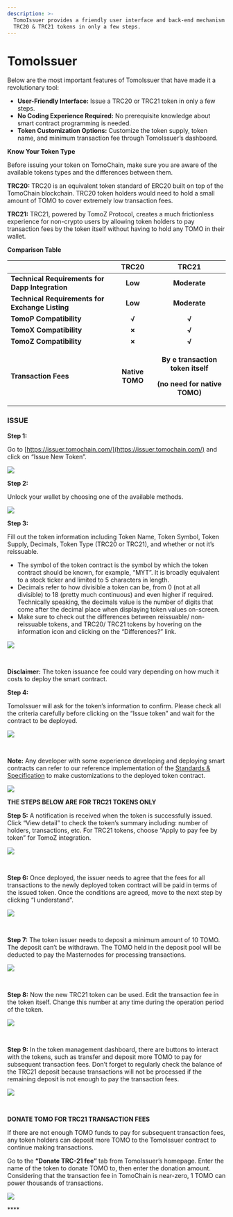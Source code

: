 ```yaml
---
description: >-
  TomoIssuer provides a friendly user interface and back-end mechanism to issue
  TRC20 & TRC21 tokens in only a few steps.
---
```


# TomoIssuer

Below are the most important features of TomoIssuer that have made it a revolutionary tool:

* **User-Friendly Interface:** Issue a TRC20 or TRC21  token in only a few steps.
* **No Coding Experience Required:** No prerequisite knowledge about smart contract programming is needed.
* **Token Customization Options:** Customize the token supply, token name, and minimum transaction fee through TomoIssuer’s dashboard.

**‌Know Your Token Type**

Before issuing your token on TomoChain, make sure you are aware of the available tokens types and the differences between them.

**TRC20:** TRC20 is an equivalent token standard of ERC20 built on top of the TomoChain blockchain. TRC20 token holders would need to hold a small amount of TOMO to cover extremely low transaction fees. 

**TRC21:** TRC21, powered by TomoZ Protocol, creates a much frictionless experience for non-crypto users by allowing token holders to pay transaction fees by the token itself without having to hold any TOMO in their wallet.   


**Comparison Table**  

<table>
  <thead>
    <tr>
      <th style="text-align:left"></th>
      <th style="text-align:center"><b>TRC20            </b>
      </th>
      <th style="text-align:center"><b>TRC21</b>
      </th>
    </tr>
  </thead>
  <tbody>
    <tr>
      <td style="text-align:left"><b>Technical Requirements for Dapp Integration</b>
      </td>
      <td style="text-align:center"><b>Low</b>
      </td>
      <td style="text-align:center"><b>Moderate</b>
      </td>
    </tr>
    <tr>
      <td style="text-align:left"><b>Technical Requirements for Exchange Listing </b>
      </td>
      <td style="text-align:center"><b>Low</b>
      </td>
      <td style="text-align:center"><b>Moderate</b>
      </td>
    </tr>
    <tr>
      <td style="text-align:left"><b>TomoP Compatibility</b>
      </td>
      <td style="text-align:center"><b>&#x221A;</b>
      </td>
      <td style="text-align:center"><b>&#x221A;</b>
      </td>
    </tr>
    <tr>
      <td style="text-align:left"><b>TomoX Compatibility</b>
      </td>
      <td style="text-align:center"><b>&#xD7;</b>
      </td>
      <td style="text-align:center"><b>&#x221A;</b>
      </td>
    </tr>
    <tr>
      <td style="text-align:left"><b>TomoZ Compatibility</b>
      </td>
      <td style="text-align:center"><b>&#xD7;</b>
      </td>
      <td style="text-align:center"><b>&#x221A;</b>
      </td>
    </tr>
    <tr>
      <td style="text-align:left"><b>Transaction Fees </b>
      </td>
      <td style="text-align:center"><b>Native TOMO</b>
      </td>
      <td style="text-align:center">
        <p><b>By e transaction token itself</b>
        </p>
        <p><b> (no need for native TOMO)</b>
        </p>
      </td>
    </tr>
  </tbody>
</table>

### ISSUE 

**Step 1:** 

Go to [https://issuer.tomochain.com/](https://issuer.tomochain.com/) and click on “Issue New Token”. 

![](https://lh3.googleusercontent.com/ndCZhxRX0DduCHamfc5suwnVgXZQMFkSASLryG9M_C3m0XF7uHRPkjN-XqQ9HdWgMDllWsuqQPgLR1d8eiucYwxKtisx8wkoG_vkLF1eA7VdCEgMmMCrK0duv7h3u85CrpG1O_Zz)

**‌Step 2:**

Unlock your wallet by choosing one of the available methods. 

![](https://lh5.googleusercontent.com/5i4cEou5twtRPvc8KlIDBUnYTUnOxqkdBsIGtdO3f1BI2wxNuhKDyPcbwPJP2g1iMY1386YvY1f-WH_BkTO5YXojnaIgRR1BmKCb72KcJNwg4lT2kktO7WCZWfq9EuU0YnTctulc)

**Step 3:** 

Fill out the token information including Token Name, Token Symbol, Token Supply, Decimals, Token Type \(TRC20 or TRC21\), and whether or not it’s reissuable. 

* The symbol of the token contract is the symbol by which the token contract should be known, for example, “MYT”. It is broadly equivalent to a stock ticker and limited to 5 characters in length.
* Decimals refer to how divisible a token can be, from 0 \(not at all divisible\) to 18 \(pretty much continuous\) and even higher if required. Technically speaking, the decimals value is the number of digits that come after the decimal place when displaying token values on-screen.
* Make sure to check out the differences between reissuable/ non-reissuable tokens, and TRC20/ TRC21 tokens by hovering on the information icon and clicking on the “Differences?” link.

![](https://lh4.googleusercontent.com/RccOJoSplATEnan10naKZ0PW-qrB-L_cOiJNpQFJBhLJH9ENCkRl77eKfqKQtrVd3B6pkElCrB7iOZCMokegoibCrwmIKMXsM3WljvPgFa7n7Nzxddct4sofZUEmaetbKYOB83TH)

**‌**

**Disclaimer:** The token issuance fee could vary depending on how much it costs to deploy the smart contract.

**Step 4:** 

TomoIssuer will ask for the token’s information to confirm. Please check all the criteria carefully before clicking on the “Issue token” and wait for the contract to be deployed.

![](https://lh6.googleusercontent.com/FKGeW-r5zOD0k8_OK8bXeCBE8XQTKeOknb2-IAtHbg-NGbAn9VePi64q9rnlDSVk9_22NX25WnDFQmUwPaBxFwVWozcYWbt5lvcwrxd5hENZ76gav3uCVhNCjaxx0YS5ibVoFHtX)

**‌**

**Note:** Any developer with some experience  developing and deploying smart contracts can refer to our reference implementation of the [Standards & Specification](https://docs.tomochain.com/developer-guide/standards-and-specification) to make customizations to the deployed token contract.

![](https://lh3.googleusercontent.com/qqgnCnXWddC0SItsud0_K51w0Op8SB0tN-RXMsWH-KhCn-tekT39feMYeSv7G-lAdCJZSgWlarm1VdNKOvnwgfZ10SzUba7mMvR-u8lfS0gqvSfXXP-_SMFO14OuDG2QTIz-h2cL)

**‌THE STEPS BELOW ARE FOR TRC21 TOKENS ONLY** 

**Step 5:** A notification is received when the token is successfully issued. Click “View detail” to check the token’s summary including: number of holders, transactions, etc. For TRC21 tokens, choose “Apply to pay fee by token” for TomoZ integration.

![](https://lh6.googleusercontent.com/jDsY6vWSe0Y5P9EjObPSZEDBrV_0zZGvO15LFXyHSpTx-M972hgqLZh34gpxsBj5IqS-K6WYWCotzgrkDOthY-EYMYTuIWehi26hYznpBsDm8tXjk--VJ6b_p6_-RX6wGqRB64g8)

**‌**

**Step 6:** Once deployed, the issuer needs to agree that the fees for all transactions to the newly deployed token contract will be paid in terms of the issued token. Once the conditions are agreed, move to the next step by clicking “I understand”. 

![](https://lh4.googleusercontent.com/4nRywJ0MmqAEciEaHPJQsNDRaEL6RuvbzHG2zi506cOrteVyGCEqWZAdxKAzI_W7UKkuv85fJsp8UTAb77MUwWxvIIbO7AS7RrRKoYsemosNhoYfRwYBpuaqLojyRp_vcCLoOQru)

**‌**

**Step 7:** The token issuer needs to deposit a minimum amount of 10 TOMO. The deposit can’t be withdrawn. The TOMO held in the deposit pool will be deducted to pay the Masternodes for processing transactions.

![](https://lh3.googleusercontent.com/rqDRZGEd_BBjkms5iWYVB3Ys_kdrKvj_7yY70CYlOcg26YnMxpntsnJoFgIhfdvrAFoMMwxAIKGZi1DxyqbtpObIGlevNs9mP3ldM0tMpfc9CpHHbYW9E3qRYeIYWfawAtYEndiQ)

**‌**

**Step 8:** Now the new TRC21 token can be used. Edit the transaction fee in the token itself. Change this number at any time during the operation period of the token.

![](https://lh6.googleusercontent.com/QEY3QQNDmPHcx4_jLgQvRPJ7NlWfOfHd7b2hMXqCK6r5OWNvunWEUDV1XAa6TvyziJyi4vHH8kuiA3T6tCXOe2Tc32R5L5x02skRtPnqD4zikAPdRSd9QIx4xEGcBmI0YAUwzdnd)

**‌**

**Step 9:** In the token management dashboard, there are buttons to interact with the tokens, such as transfer and deposit more TOMO to pay for subsequent transaction fees. Don’t forget to regularly check the balance of the TRC21 deposit because transactions will not be processed if the remaining deposit is not enough to pay the transaction fees.

![](https://lh6.googleusercontent.com/y4NeHbkMYg3okdwFArVk811aFCHeSWO-ODXFkDnIJGONZlmJtmaTEo0bPAHIj2rwz7pEsB41Dc91eqRey5ls39RaKiSxpAY_nki1B8bOBKkjjop0kP0uAphayfuTIt4Uc1KOmBtK)

**‌**

**DONATE TOMO FOR TRC21 TRANSACTION FEES**

If there are not enough TOMO funds to pay for subsequent transaction fees, any token holders can deposit more TOMO to the TomoIssuer contract to continue making transactions.‌

Go to the **“Donate TRC-21 fee”** tab from TomoIssuer’s homepage. Enter the name of the token to donate TOMO to, then enter the donation amount. Considering that the transaction fee in TomoChain is near-zero, 1 TOMO can power thousands of transactions.

![](https://lh3.googleusercontent.com/adPbuBA9dQXnxKR8uijdGDfvGi3-AOI9wrIiWm3IIK-iu_mELvtYp-ADpZBPj1zgdbo3178IwrkVq3sIB-wXkupB77Ad4mGZNu68Vo6kw2DycvzIp_OJmyLj2RibS-L8q0QAMDxu)

\*\*\*\*

